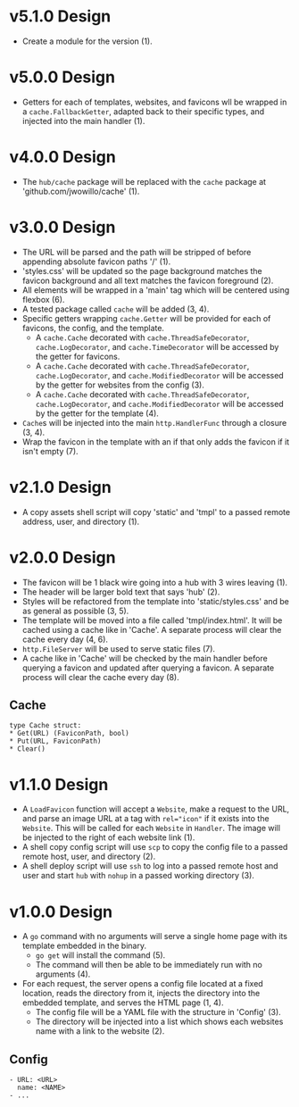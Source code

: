 # v5.1.0 Design

* Create a module for the version (1).

# v5.0.0 Design

* Getters for each of templates, websites, and favicons wll be wrapped in a
  `cache.FallbackGetter`, adapted back to their specific types, and injected
  into the main handler (1).

# v4.0.0 Design

* The `hub/cache` package will be replaced with the `cache` package at
  'github.com/jwowillo/cache' (1).

# v3.0.0 Design

* The URL will be parsed and the path will be stripped of before appending
  absolute favicon paths '/' (1).
* 'styles.css' will be updated so the page background matches the favicon
  background and all text matches the favicon foreground (2).
* All elements will be wrapped in a 'main' tag which will be centered using
  flexbox (6).
* A tested package called `cache` will be added (3, 4).
* Specific getters wrapping `cache.Getter` will be provided for each of
  favicons, the config, and the template.
    - A `cache.Cache` decorated with `cache.ThreadSafeDecorator`,
      `cache.LogDecorator`, and `cache.TimeDecorator` will be accessed by the
      getter for favicons.
    - A `cache.Cache` decorated with `cache.ThreadSafeDecorator`,
      `cache.LogDecorator`, and `cache.ModifiedDecorator` will be accessed by
      the getter for websites from the config (3).
    - A `cache.Cache` decorated with `cache.ThreadSafeDecorator`,
      `cache.LogDecorator`, and `cache.ModifiedDecorator` will be accessed by
      the getter for the template (4).
* `Cache`s will be injected into the main `http.HandlerFunc` through a
  closure (3, 4).
* Wrap the favicon in the template with an if that only adds the favicon if it
  isn't empty (7).

# v2.1.0 Design

* A copy assets shell script will copy 'static' and 'tmpl' to a passed remote
  address, user, and directory (1).

# v2.0.0 Design

* The favicon will be 1 black wire going into a hub with 3 wires leaving (1).
* The header will be larger bold text that says 'hub' (2).
* Styles will be refactored from the template into 'static/styles.css' and be as
  general as possible (3, 5).
* The template will be moved into a file called 'tmpl/index.html'. It will be
  cached using a cache like in 'Cache'. A separate process will clear the cache
  every day (4, 6).
* `http.FileServer` will be used to serve static files (7).
* A cache like in 'Cache' will be checked by the main handler before querying a
  favicon and updated after querying a favicon. A separate process will clear
  the cache every day (8).

## Cache

```
type Cache struct:
* Get(URL) (FaviconPath, bool)
* Put(URL, FaviconPath)
* Clear()
```

# v1.1.0 Design

* A `LoadFavicon` function will accept a `Website`, make a request to the
  URL, and parse an image URL at a tag with `rel="icon"` if it exists into the
  `Website`. This will be called for each `Website` in `Handler`. The image will
  be injected to the right of each website link (1).
* A shell copy config script will use `scp` to copy the config file to a passed
  remote host, user, and directory (2).
* A shell deploy script will use `ssh` to log into a passed remote host and user
  and start `hub` with `nohup` in a passed working directory (3).

# v1.0.0 Design

* A `go` command with no arguments will serve a single home page with its
  template embedded in the binary.
    - `go get` will install the command (5).
    - The command will then be able to be immediately run with no arguments (4).
* For each request, the server opens a config file located at a fixed location,
  reads the directory from it, injects the directory into the embedded template,
  and serves the HTML page (1, 4).
    - The config file will be a YAML file with the structure in 'Config' (3).
    - The directory will be injected into a list which shows each websites name
      with a link to the website (2).

## Config

```
- URL: <URL>
  name: <NAME>
- ...
```
